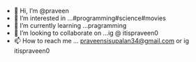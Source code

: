 - 👋 Hi, I’m @praveen
- 👀 I’m interested in ...#programming#science#movies
- 🌱 I’m currently learning ...pragramming
- 💞️ I’m looking to collaborate on ...ig @ itispraveen0
- 📫 How to reach me ... praveensisupalan34@gmail.com or ig itispraveen0

<!---
praveensisupalan/praveensisupalan is a ✨ special ✨ repository because its `README.md` (this file) appears on your GitHub profile.
You can click the Preview link to take a look at your changes.
--->
